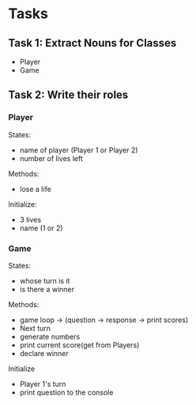 # Tasks

## Task 1: Extract Nouns for Classes
- Player
- Game
<!-- - Turn -->


## Task 2: Write their roles

### Player
States:
- name of player (Player 1 or Player 2)
- number of lives left

Methods:
- lose a life

Initialize:
- 3 lives
- name (1 or 2)

### Game
States:
- whose turn is it
- is there a winner

Methods:
- game loop -> (question -> response -> print scores)
- Next turn
- generate numbers 
- print current score(get from Players)
- declare winner

Initialize
- Player 1's turn
- print question to the console
<!-- ### Turn -->
